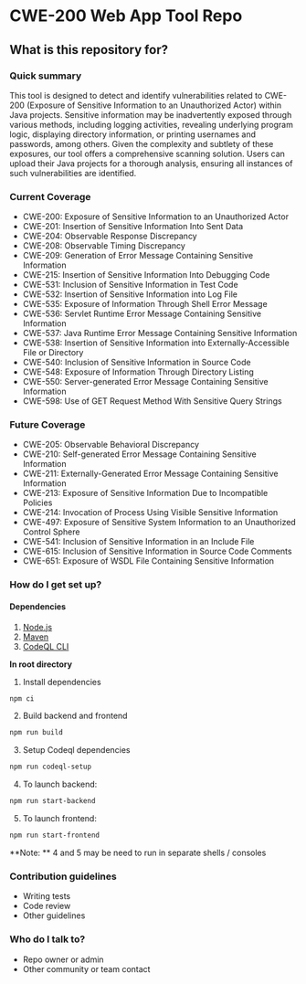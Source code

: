 # CWE-200 Web App Tool Repo #

## What is this repository for? ##

### Quick summary ###

This tool is designed to detect and identify vulnerabilities related to CWE-200 (Exposure of Sensitive Information to an Unauthorized Actor) within Java projects. 
Sensitive information may be inadvertently exposed through various methods, including logging activities, revealing underlying program logic, displaying directory information, 
or printing usernames and passwords, among others. Given the complexity and subtlety of these exposures, our tool offers a comprehensive scanning solution. 
Users can upload their Java projects for a thorough analysis, ensuring all instances of such vulnerabilities are identified.

### Current Coverage ###

- CWE-200: Exposure of Sensitive Information to an Unauthorized Actor
- CWE-201: Insertion of Sensitive Information Into Sent Data
- CWE-204: Observable Response Discrepancy
- CWE-208: Observable Timing Discrepancy
- CWE-209: Generation of Error Message Containing Sensitive Information
- CWE-215: Insertion of Sensitive Information Into Debugging Code
- CWE-531: Inclusion of Sensitive Information in Test Code
- CWE-532: Insertion of Sensitive Information into Log File
- CWE-535: Exposure of Information Through Shell Error Message
- CWE-536: Servlet Runtime Error Message Containing Sensitive Information
- CWE-537: Java Runtime Error Message Containing Sensitive Information
- CWE-538: Insertion of Sensitive Information into Externally-Accessible File or Directory
- CWE-540: Inclusion of Sensitive Information in Source Code
- CWE-548: Exposure of Information Through Directory Listing
- CWE-550: Server-generated Error Message Containing Sensitive Information
- CWE-598: Use of GET Request Method With Sensitive Query Strings


### Future Coverage ###
- CWE-205: Observable Behavioral Discrepancy
- CWE-210: Self-generated Error Message Containing Sensitive Information
- CWE-211: Externally-Generated Error Message Containing Sensitive Information
- CWE-213: Exposure of Sensitive Information Due to Incompatible Policies
- CWE-214: Invocation of Process Using Visible Sensitive Information
- CWE-497: Exposure of Sensitive System Information to an Unauthorized Control Sphere
- CWE-541: Inclusion of Sensitive Information in an Include File
- CWE-615: Inclusion of Sensitive Information in Source Code Comments
- CWE-651: Exposure of WSDL File Containing Sensitive Information




### How do I get set up? ###

#### Dependencies
1. [Node.js](https://nodejs.org/en?ref=altcademy.com)
2. [Maven](https://maven.apache.org/install.html)
3. [CodeQL CLI](https://github.com/github/codeql-cli-binaries/releases)

**In root directory**

1. Install dependencies
```bash 
npm ci
```

2. Build backend and frontend
```bash
npm run build
```

3. Setup Codeql dependencies 
```bash
npm run codeql-setup
```

4. To launch backend:
```bash
npm run start-backend
```

5. To launch frontend:
```bash
npm run start-frontend
```

**Note: ** 4 and 5 may be need to run in separate shells / consoles

### Contribution guidelines ###

* Writing tests
* Code review
* Other guidelines

### Who do I talk to? ###

* Repo owner or admin
* Other community or team contact